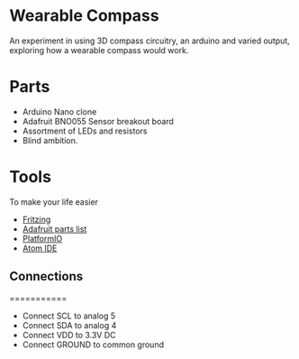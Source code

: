 # Wearable Compass

An experiment in using 3D compass circuitry, an arduino and varied output, exploring how a wearable compass would work.

# Parts
- Arduino Nano clone
- Adafruit BNO055 Sensor breakout board
- Assortment of LEDs and resistors
- Blind ambition.

# Tools
To make your life easier

- [Fritzing](http://fritzing.org/download/)
- [Adafruit parts list](https://github.com/adafruit/Fritzing-Library)
- [PlatformIO](https://platformio.org/)
- [Atom IDE](https://ide.atom.io/)


## Connections
===========
- Connect SCL to analog 5
- Connect SDA to analog 4
- Connect VDD to 3.3V DC
- Connect GROUND to common ground
